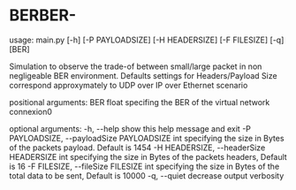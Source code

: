# BERBER-
usage: main.py [-h] [-P PAYLOADSIZE] [-H HEADERSIZE] [-F FILESIZE] [-q] [BER]

Simulation to observe the trade-of between small/large packet in non
negligeable BER environment. Defaults settings for Headers/Payload Size
correspond approxymately to UDP over IP over Ethernet scenario

positional arguments:
  BER                   float specifing the BER of the virtual network
                        connexion0

optional arguments:
  -h, --help            show this help message and exit
  -P PAYLOADSIZE, --payloadSize PAYLOADSIZE
                        int specifying the size in Bytes of the packets
                        payload. Default is 1454
  -H HEADERSIZE, --headerSize HEADERSIZE
                        int specifying the size in Bytes of the packets
                        headers, Default is 16
  -F FILESIZE, --fileSize FILESIZE
                        int specifying the size in Bytes of the total data to
                        be sent, Default is 10000
  -q, --quiet           decrease output verbosity
